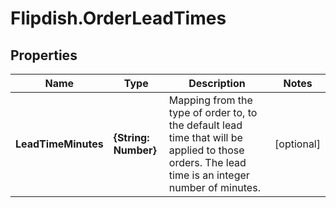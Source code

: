 # Flipdish.OrderLeadTimes

## Properties

Name | Type | Description | Notes
------------ | ------------- | ------------- | -------------
**LeadTimeMinutes** | **{String: Number}** | Mapping from the type of order to, to the default lead time that will be applied to those orders.  The lead time is an integer number of minutes. | [optional] 


